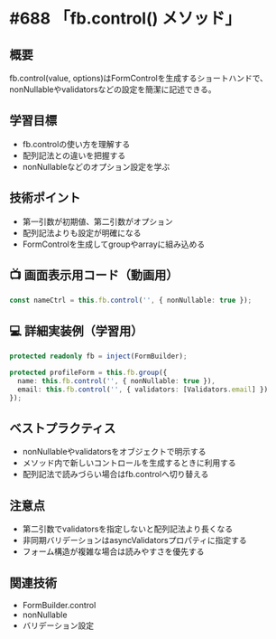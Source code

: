 # #688 「fb.control() メソッド」

## 概要
fb.control(value, options)はFormControlを生成するショートハンドで、nonNullableやvalidatorsなどの設定を簡潔に記述できる。

## 学習目標
- fb.controlの使い方を理解する
- 配列記法との違いを把握する
- nonNullableなどのオプション設定を学ぶ

## 技術ポイント
- 第一引数が初期値、第二引数がオプション
- 配列記法よりも設定が明確になる
- FormControlを生成してgroupやarrayに組み込める

## 📺 画面表示用コード（動画用）
```typescript
const nameCtrl = this.fb.control('', { nonNullable: true });
```

## 💻 詳細実装例（学習用）
```typescript
protected readonly fb = inject(FormBuilder);

protected profileForm = this.fb.group({
  name: this.fb.control('', { nonNullable: true }),
  email: this.fb.control('', { validators: [Validators.email] })
});
```

## ベストプラクティス
- nonNullableやvalidatorsをオブジェクトで明示する
- メソッド内で新しいコントロールを生成するときに利用する
- 配列記法で読みづらい場合はfb.controlへ切り替える

## 注意点
- 第二引数でvalidatorsを指定しないと配列記法より長くなる
- 非同期バリデーションはasyncValidatorsプロパティに指定する
- フォーム構造が複雑な場合は読みやすさを優先する

## 関連技術
- FormBuilder.control
- nonNullable
- バリデーション設定
